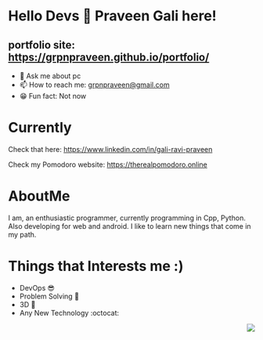 # Hello Devs 👋 Praveen Gali here!
 ## portfolio site: https://grpnpraveen.github.io/portfolio/
- 💬 Ask me about pc
- 📫 How to reach me: grpnpraveen@gmail.com
- 😁 Fun fact: Not now
# Currently
  Check that here: https://www.linkedin.com/in/gali-ravi-praveen 
  
  Check my Pomodoro website: https://therealpomodoro.online

  
# AboutMe
   I am, an enthusiastic programmer, currently programming in Cpp, Python. Also developing for web and android. I like to learn new things that come in my path.
 
# Things that Interests me :)
- DevOps 😎
- Problem Solving 🗽
- 3D 🤘
- Any New Technology :octocat:

<!-- # Badges
<a href="https://dev.to/badge/hacktoberfest-2020" target="_blank">
<img src="https://res.cloudinary.com/practicaldev/image/fetch/s--ipK3ZYfm--/c_limit,f_auto,fl_progressive,q_80,w_375/https://dev-to-uploads.s3.amazonaws.com/uploads/badge/badge_image/80/hacktoberfest2020-badge_2.png" width=100>
</a>
<a href="https://dev.to/badge/hacktoberfest-2021" target="_blank">
<img src="https://res.cloudinary.com/practicaldev/image/fetch/s--1l8Lf2vD--/c_limit,f_auto,fl_progressive,q_80,w_180/https://dev-to-uploads.s3.amazonaws.com/uploads/badge/badge_image/131/hacktoberfest-2021-badge.png" width=100> -->
</a>
<p align="right"> 
  <img src="https://komarev.com/ghpvc/?username=grpnpraveen&&style=flat-square"/>
</p>
 
